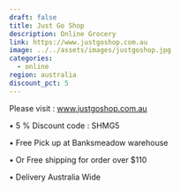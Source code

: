 ```yaml
---
draft: false
title: Just Go Shop
description: Online Grocery
link: https://www.justgoshop.com.au
image: ../../assets/images/justgoshop.jpg
categories:
  - online
region: australia
discount_pct: 5
---
```


Please visit : www.justgoshop.com.au

• 5 % Discount code : SHMG5

• Free Pick up at Banksmeadow warehouse

• Or Free shipping for order over $110

• Delivery Australia Wide
